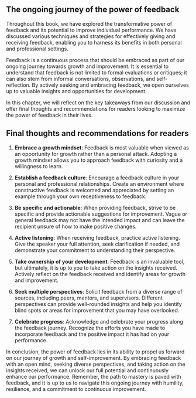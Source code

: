 
The ongoing journey of the power of feedback
--------------------------------------------

Throughout this book, we have explored the transformative power of feedback and its potential to improve individual performance. We have discussed various techniques and strategies for effectively giving and receiving feedback, enabling you to harness its benefits in both personal and professional settings.

Feedback is a continuous process that should be embraced as part of our ongoing journey towards growth and improvement. It is essential to understand that feedback is not limited to formal evaluations or critiques; it can also stem from informal conversations, observations, and self-reflection. By actively seeking and embracing feedback, we open ourselves up to valuable insights and opportunities for development.

In this chapter, we will reflect on the key takeaways from our discussion and offer final thoughts and recommendations for readers looking to maximize the power of feedback in their lives.

Final thoughts and recommendations for readers
----------------------------------------------

1. **Embrace a growth mindset**: Feedback is most valuable when viewed as an opportunity for growth rather than a personal attack. Adopting a growth mindset allows you to approach feedback with curiosity and a willingness to learn.

2. **Establish a feedback culture**: Encourage a feedback culture in your personal and professional relationships. Create an environment where constructive feedback is welcomed and appreciated by setting an example through your own receptiveness to feedback.

3. **Be specific and actionable**: When providing feedback, strive to be specific and provide actionable suggestions for improvement. Vague or general feedback may not have the intended impact and can leave the recipient unsure of how to make positive changes.

4. **Active listening**: When receiving feedback, practice active listening. Give the speaker your full attention, seek clarification if needed, and demonstrate your commitment to understanding their perspective.

5. **Take ownership of your development**: Feedback is an invaluable tool, but ultimately, it is up to you to take action on the insights received. Actively reflect on the feedback received and identify areas for growth and improvement.

6. **Seek multiple perspectives**: Solicit feedback from a diverse range of sources, including peers, mentors, and supervisors. Different perspectives can provide well-rounded insights and help you identify blind spots or areas for improvement that you may have overlooked.

7. **Celebrate progress**: Acknowledge and celebrate your progress along the feedback journey. Recognize the efforts you have made to incorporate feedback and the positive impact it has had on your performance.

In conclusion, the power of feedback lies in its ability to propel us forward on our journey of growth and self-improvement. By embracing feedback with an open mind, seeking diverse perspectives, and taking action on the insights received, we can unlock our full potential and continuously enhance our performance. Remember, the path to mastery is paved with feedback, and it is up to us to navigate this ongoing journey with humility, resilience, and a commitment to continuous improvement.
